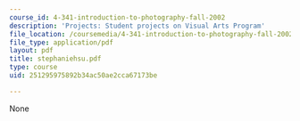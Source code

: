 ```yaml
---
course_id: 4-341-introduction-to-photography-fall-2002
description: 'Projects: Student projects on Visual Arts Program'
file_location: /coursemedia/4-341-introduction-to-photography-fall-2002/251295975892b34ac50ae2cca67173be_stephaniehsu.pdf
file_type: application/pdf
layout: pdf
title: stephaniehsu.pdf
type: course
uid: 251295975892b34ac50ae2cca67173be

---
```

None